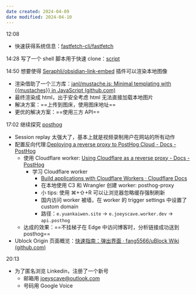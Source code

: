 ```yaml
---
date created: 2024-04-09
date modified: 2024-04-10
---
```

12:08
+ 快速获得系统信息：[fastfetch-cli/fastfetch](https://github.com/fastfetch-cli/fastfetch?tab=readme-ov-file)

14:28
写了一个 shell 脚本用于快速 clone：[script](hook://file/aF8YYmU5C?p=eWt3L1Byb2plY3Q=&n=script)

14:50
想要使得 [Seraphli/obsidian-link-embed](https://github.com/Seraphli/obsidian-link-embed) 插件可以渲染本地图像
+ 渲染借助了一个三方库：[janl/mustache.js: Minimal templating with {{mustaches}} in JavaScript (github.com)](https://github.com/janl/mustache.js)
+ 最终渲染成 html，出于安全考虑 html 无法直接加载本地图片
+ 解决方案：==上传到图床，使用图床地址==
+ 更优的解决方案：==使用三方 API== 

17:02
继续探究 [posthog](posthog.md)
+ Session replay 太强大了，基本上就是视频录制用户在网站的所有动作
+ 配置反向代理:[Deploying a reverse proxy to PostHog Cloud - Docs - PostHog](https://posthog.com/docs/advanced/proxy)
	+ 使用 Cloudflare worker: [Using Cloudflare as a reverse proxy - Docs - PostHog](https://posthog.com/docs/advanced/proxy/cloudflare)
		+ 学习 Cloudflare worker
			+ [Build applications with Cloudflare Workers · Cloudflare Docs](https://developers.cloudflare.com/learning-paths/workers/)
			+ 在本地使用 C3 和 Wrangler 创建 worker: posthog-proxy
			+ 小 tips: 使用 ⌘+⇧+R 可以让浏览器忽略缓存强制刷新
			+ 国内访问 worker 被墙，在 worker 的 trigger settings 中设置了 custom domain
			+ 路径：`e.yuankaiwen.site` → `e.joeyscave.worker.dev` → `api.posthog`
	+ 达成的效果：==不挂梯子在 Edge 中访问博客时，分析链接成功送到 posthog==
+ Ublock Origin 页面概览：[快速指南：弹出界面 · fang5566/uBlock Wiki (github.com)](https://github.com/fang5566/uBlock/wiki/%E5%BF%AB%E9%80%9F%E6%8C%87%E5%8D%97%EF%BC%9A%E5%BC%B9%E5%87%BA%E7%95%8C%E9%9D%A2)

20:13
+ 为了匿名浏览 Linkedin，注册了一个新号
	+ 邮箱用 joeyscave@outlook.com 
	+ 号码用 Google Voice


